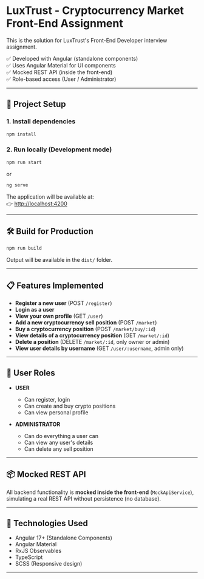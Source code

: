 
# LuxTrust - Cryptocurrency Market Front-End Assignment

This is the solution for LuxTrust's Front-End Developer interview assignment.

✅ Developed with Angular (standalone components)  
✅ Uses Angular Material for UI components  
✅ Mocked REST API (inside the front-end)  
✅ Role-based access (User / Administrator)  
 

---

## 🚀 Project Setup

### 1. Install dependencies
```bash
npm install
```

### 2. Run locally (Development mode)
```bash
npm run start
```
or
```bash
ng serve
```
The application will be available at:  
👉 [http://localhost:4200](http://localhost:4200)

---

## 🛠 Build for Production
```bash
npm run build
```
Output will be available in the `dist/` folder.

---

## 📋 Features Implemented

- **Register a new user** (POST `/register`)
- **Login as a user**
- **View your own profile** (GET `/user`)
- **Add a new cryptocurrency sell position** (POST `/market`)
- **Buy a cryptocurrency position** (POST `/market/buy/:id`)
- **View details of a cryptocurrency position** (GET `/market/:id`)
- **Delete a position** (DELETE `/market/:id`, only owner or admin)
- **View user details by username** (GET `/user/:username`, admin only)

---

## 👥 User Roles

- **USER**
  - Can register, login
  - Can create and buy crypto positions
  - Can view personal profile

- **ADMINISTRATOR**
  - Can do everything a user can
  - Can view any user's details
  - Can delete any sell position

---

## 📦 Mocked REST API

All backend functionality is **mocked inside the front-end** (`MockApiService`), simulating a real REST API without persistence (no database).

---

## 🧪 Technologies Used

- Angular 17+ (Standalone Components)
- Angular Material
- RxJS Observables
- TypeScript
- SCSS (Responsive design)

---

